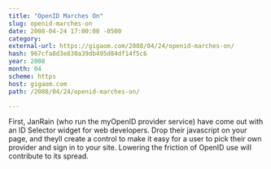 ```yaml
---
title: "OpenID Marches On"
slug: openid-marches-on
date: 2008-04-24 17:00:00 -0500
category: 
external-url: https://gigaom.com/2008/04/24/openid-marches-on/
hash: 967cfa8d3e830a39db495d84df14f5c6
year: 2008
month: 04
scheme: https
host: gigaom.com
path: /2008/04/24/openid-marches-on/

---
```


First, JanRain (who run the myOpenID provider service) have come out with an ID Selector widget for web developers. Drop their javascript on your page, and theyll create a control to make it easy for a user to pick their own provider and sign in to your site. Lowering the friction of OpenID use will contribute to its spread.

